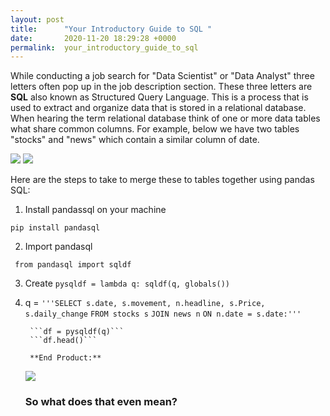 ```yaml
---
layout: post
title:      "Your Introductory Guide to SQL "
date:       2020-11-20 18:29:28 +0000
permalink:  your_introductory_guide_to_sql
---
```



While conducting a job search for "Data Scientist" or "Data Analyst" three letters often pop up in the job description section. These three letters are **SQL** also known as Structured Query Language. This is a process that is used to extract and organize data that is stored in a relational database. When hearing the term relational database think of one or more data tables what share common columns. For example, below we have two tables "stocks" and "news" which contain a similar column of date. 

<img src="https://docs.google.com/drawings/d/e/2PACX-1vSjnY-NcGuYYSCNhnfkMtCjDNC2lz1H8AF6FIiO2Qsxe1FENZX9h9TWRi0gSzVkzC48OYwAoPJakcj9/pub?w=351&amp;h=195">


<img src="https://docs.google.com/drawings/d/e/2PACX-1vRTtTxgqWafSiPUYgxGYbv3a-zoUuYI0WNvJAKwtIXqPFkf_ze0LfL3Q1omX1faUxTtGZrA4vzfVqhW/pub?w=436&amp;h=191">

Here are the steps to take to merge these to tables together using pandas SQL:
1. Install pandassql on your machine

```pip install pandasql```

2. Import pandasql

``` from pandasql import sqldf```

3. Create ```pysqldf = lambda q: sqldf(q, globals())```

4. q = ```'''SELECT s.date, s.movement, n.headline, s.Price, s.daily_change```
            ```FROM stocks s```
						```JOIN news n```
						```ON n.date = s.date:'''```
								 
		```df = pysqldf(q)```
		```df.head()```
		
		**End Product:**
	
	<img src="https://docs.google.com/drawings/d/e/2PACX-1vQz72aEXPDu00vEvD0SRM2R8zVwJAwnqxvLfj3DVEXihh3um79JagQ5fIdPiajT0St9GULAsmvkkhEA/pub?w=693&amp;h=193">
	
	### So what does that even mean?
